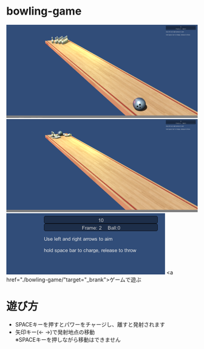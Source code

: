# bowling-game

![ゲーム画面1](images/ボーリング.PNG)
![ゲーム画面2](images/ボーリング2.PNG)
![スコア](images/ボーリング3.PNG)
<a href="./bowling-game/"target="_brank">ゲームで遊ぶ</a>

# 遊び方
- SPACEキーを押すとパワーをチャージし、離すと発射されます
- 矢印キー(← →)で発射地点の移動  
※SPACEキーを押しながら移動はできません
